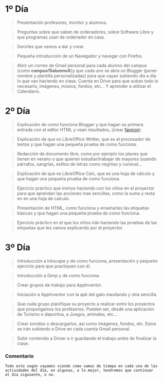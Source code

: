 # 1º Día 

> Presentación profesores, monitor y alumnos.

> Preguntas sobre que saben de ordenadores, sobre Software Libre y que programas usan de ordenador en casa.

> Decirles que vamos a dar y crear.

> Pequeña introducción de un Navegador y navegar con Firefox.

> Abrir un correo de Gmail personal para cada alumno del campus (como **campus15alumnoX**)y que cada uno se abra un Blogger (poner nombre y plantilla personalizadas) para que vayan subiendo día a día lo que van haciendo en clase. Cuenta en Drive para que suban todo lo necesario, imágenes, música, fondos, etc... Y aprender a utilizar el Calendario.


# 2º Día

> Explicación de como funciona Blogger y que hagan su primera entrada con el editor HTML y vean resultados, (crear [favicon](http://www.favicon.cc/?))

> Explicación de que es LibreOffice Writter, que es el procesador de textos y que hagan una pequeña prueba de como funciona.

> Redacción de documento libre, como por ejemplo los planes que tienen en verano o que quieren estudiar/trabajar de mayores (usando párrafos, sangrías, estilos de letras como negritas y cursiva)...
	 

> Explicación de que es LibreOffice Calc, que es una hoja de cálculo y que hagan una pequeña prueba de como funciona.

> Ejercicio práctico que iremos haciendo con los niños en el proyector para que aprendan las acciones mas sencillas, como la suma y resta en en una hoja de calculo.


> Presentación de HTML, como funciona y enseñarles las etiquetas básicas y que hagan una pequeña prueba de como funciona. 

> Ejercicio práctico en el que los niños irán haciendo las pruebas de las etiquetas que les vamos explicando por el proyector. 


# 3º Día

> Introducción a Inkscape y de como funciona, presentación y pequeño ejercicio para que practiquen con él.

> Introducción a Gimp y de como funciona.

> Crear grupos de trabajo para AppInventor.

> Iniciación a AppInventor con la apk del gato maullando y otra sencilla.

> Que cada grupo planifique su proyecto a realizar entre los proyectos que propongamos los profesores. Pueden ser, desde una aplicación de Turismo o deportiva, a Juegos, animales, etc...

> Crear sonidos o descargarlos, así como imágenes, fondos, etc. Estos se irán subiendo a Drive en cada cuenta Gmail personal.

> Subir contenido a Driver e ir guardando el trabajo antes de finalizar la clase.


### Comentario

`Todo esto según vayamos viendo como vamos de tiempo en cada una de las actividades del día, en algunas, a lo mejor, tendremos que continuar al día siguiente, o no.`
